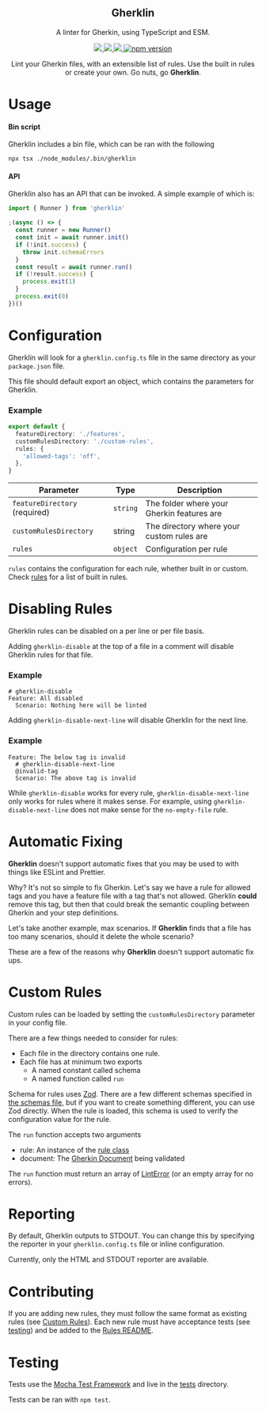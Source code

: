 <h2 align="center">Gherklin</h2>

<p align="center">
    A linter for Gherkin, using TypeScript and ESM.
</p>

<p align="center">
<a href="https://github.com/cjmarkham/Gherklin/actions/workflows/tests.yml">
    <img src="https://github.com/cjmarkham/gherkin-lint/actions/workflows/tests.yml/badge.svg">
</a>

<a href="https://github.com/cjmarkham/Gherklin/actions/workflows/linting.yml">
    <img src="https://github.com/cjmarkham/gherkin-lint/actions/workflows/linting.yml/badge.svg">
</a>

<a href="https://github.com/prettier/prettier/tree/c067d27673c6d97d9037eb9b13b74bd8c9324be2?tab=readme-ov-file#badge">
    <img src="https://img.shields.io/badge/code_style-prettier-ff69b4.svg?style=flat-square)](https://github.com/prettier/prettier">
</a>

<a href="https://www.npmjs.com/package/gherklin">
    <img alt="npm version" src="https://img.shields.io/npm/v/gherklin.svg">
</a>

</p>

<p align="center">
Lint your Gherkin files, with an extensible list of rules. Use the built in rules or create your own. Go nuts, go <strong>Gherklin</strong>.
</p>

# Usage

#### Bin script
Gherklin includes a bin file, which can be ran with the following
```shell
npx tsx ./node_modules/.bin/gherklin
```

#### API
Gherklin also has an API that can be invoked. A simple example of which is:
```typescript
import { Runner } from 'gherklin'

;(async () => {
  const runner = new Runner()
  const init = await runner.init()
  if (!init.success) {
    throw init.schemaErrors
  }
  const result = await runner.run()
  if (!result.success) {
    process.exit(1)
  }
  process.exit(0)
})()
```

# Configuration

Gherklin will look for a `gherklin.config.ts` file in the same directory as your `package.json` file.

This file should default export an object, which contains the parameters for Gherklin.

### Example
```typescript
export default {
  featureDirectory: './features',
  customRulesDirectory: './custom-rules',
  rules: {
    'allowed-tags': 'off',
  },
}
```

| Parameter                     | Type     | Description                                |
|-------------------------------|----------|--------------------------------------------|
| `featureDirectory` (required) | `string` | The folder where your Gherkin features are |
| `customRulesDirectory`        | string   | The directory where your custom rules are  |
| `rules`                       | `object` | Configuration per rule                     |

`rules` contains the configuration for each rule, whether built in or custom. Check [rules](./src/rules/README.md) for a list of built in rules.

# Disabling Rules

Gherklin rules can be disabled on a per line or per file basis.

Adding `gherklin-disable` at the top of a file in a comment will disable Gherklin rules for that file.

### Example
```gherkin
# gherklin-disable
Feature: All disabled
  Scenario: Nothing here will be linted
```

Adding `gherklin-disable-next-line` will disable Gherklin for the next line.

### Example
```gherkin
Feature: The below tag is invalid
  # gherklin-disable-next-line
  @invalid-tag
  Scenario: The above tag is invalid
```

While `gherklin-disable` works for every rule, `gherklin-disable-next-line` only works for rules where it makes sense.
For example, using `gherklin-disable-next-line` does not make sense for the `no-empty-file` rule.

# Automatic Fixing
**Gherklin** doesn't support automatic fixes that you may be used to with things like ESLint and Prettier.

Why? It's not so simple to fix Gherkin. 
Let's say we have a rule for allowed tags and you have a feature file with a tag that's not allowed. Gherklin
**could** remove this tag, but then that could break the semantic coupling between Gherkin and your step definitions.

Let's take another example, max scenarios. If **Gherklin** finds that a file has too many scenarios, should it delete the whole scenario?

These are a few of the reasons why **Gherklin** doesn't support automatic fix ups.

# Custom Rules
Custom rules can be loaded by setting the `customRulesDirectory` parameter in your config file.

There are a few things needed to consider for rules:
- Each file in the directory contains one rule.
- Each file has at minimum two exports
  - A named constant called schema 
  - A named function called `run`
  
Schema for rules uses [Zod](https://github.com/colinhacks/zod). There are a few different schemas specified in [the schemas file](./src/schemas.ts), but if you
want to create something different, you can use Zod directly.
When the rule is loaded, this schema is used to verify the configuration value for the rule.

The `run` function accepts two arguments
- rule: An instance of the [rule class](./src/rule.ts)
- document: The [Gherkin Document](https://github.com/cucumber/messages/blob/main/javascript/src/messages.ts#L94) being validated

The `run` function must return an array of [LintError](./src/error.ts) (or an empty array for no errors).

# Reporting

By default, Gherklin outputs to STDOUT. You can change this by specifying the reporter in your `gherklin.config.ts` file or inline configuration.

Currently, only the HTML and STDOUT reporter are available.

# Contributing

If you are adding new rules, they must follow the same format as existing rules (see [Custom Rules](#custom-rules)).
Each new rule must have acceptance tests (see [testing](#testing)) and be added to the [Rules README](./src/rules/README.md).

# Testing

Tests use the [Mocha Test Framework](https://mochajs.org/) and live in the [tests](./tests) directory.

Tests can be ran with `npm test`.
